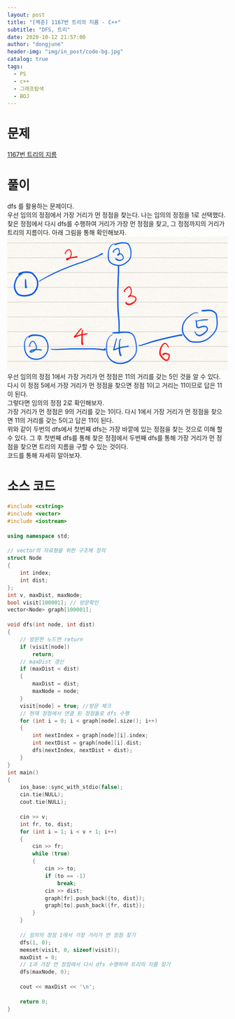 ```yaml
---
layout: post
title: "[백준] 1167번 트리의 지름 - C++"
subtitle: "DFS, 트리"
date: 2020-10-12 21:57:00
author: "dongjune"
header-img: "img/in_post/code-bg.jpg"
catalog: true
tags:
  - PS
  - c++
  - 그래프탐색
  - BOJ
---
```


# 문제

[1167번 트리의 지름](https://www.acmicpc.net/problem/1167)

# 풀이

dfs 를 활용하는 문제이다.  
우선 임의의 정점에서 가장 거리가 먼 정점을 찾는다. 나는 임의의 정점을 1로 선택했다.  
찾은 정점에서 다시 dfs를 수행하여 거리가 가장 먼 정점을 찾고, 그 정점까지의 거리가 트리의 지름이다. 아래 그림을 통해 확인해보자.  
![1](/assets/img/1167-1.png)  
우선 임의의 정점 1에서 가장 거리가 먼 정점은 11의 거리를 갖는 5인 것을 알 수 있다. 다시 이 정점 5에서 가장 거리가 먼 정점을 찾으면 정점 1이고 거리는 11이므로 답은 11이 된다.  
그렇다면 임의의 정점 2로 확인해보자.  
가장 거리가 먼 정점은 9의 거리를 갖는 1이다. 다시 1에서 가장 거리가 먼 정점을 찾으면 11의 거리를 갖는 5이고 답은 11이 된다.  
위와 같이 두번의 dfs에서 첫번째 dfs는 가장 바깥에 있는 정점을 찾는 것으로 이해 할 수 있다. 그 후 첫번째 dfs를 통해 찾은 정점에서 두번째 dfs를 통해 가장 거리가 먼 정점을 찾으면 트리의 지름을 구할 수 있는 것이다.  
코드를 통해 자세히 알아보자.

# 소스 코드

```c++
#include <cstring>
#include <vector>
#include <iostream>

using namespace std;

// vector의 자료형을 위한 구조체 정의
struct Node
{
    int index;
    int dist;
};
int v, maxDist, maxNode;
bool visit[100001]; // 방문확인
vector<Node> graph[100001];

void dfs(int node, int dist)
{
    // 방문한 노드면 return
    if (visit[node])
        return;
    // maxDist 갱신
    if (maxDist < dist)
    {
        maxDist = dist;
        maxNode = node;
    }
    visit[node] = true; //방문 체크
    // 현재 정점에서 연결 된 정점들로 dfs 수행
    for (int i = 0; i < graph[node].size(); i++)
    {
        int nextIndex = graph[node][i].index;
        int nextDist = graph[node][i].dist;
        dfs(nextIndex, nextDist + dist);
    }
}
int main()
{
    ios_base::sync_with_stdio(false);
    cin.tie(NULL);
    cout.tie(NULL);

    cin >> v;
    int fr, to, dist;
    for (int i = 1; i < v + 1; i++)
    {
        cin >> fr;
        while (true)
        {
            cin >> to;
            if (to == -1)
                break;
            cin >> dist;
            graph[fr].push_back({to, dist});
            graph[to].push_back({fr, dist});
        }
    }

    // 임의의 정점 1에서 가장 거리가 먼 정점 찾기
    dfs(1, 0);
    memset(visit, 0, sizeof(visit));
    maxDist = 0;
    // 1과 가장 먼 정점에서 다시 dfs 수행하여 트리의 지름 찾기
    dfs(maxNode, 0);

    cout << maxDist << '\n';

    return 0;
}
```
